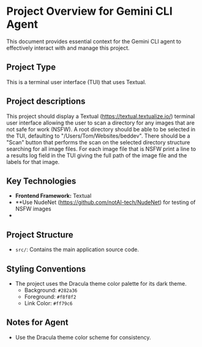 # Project Overview for Gemini CLI Agent

This document provides essential context for the Gemini CLI agent to effectively interact with and manage this project.

## Project Type
This is a terminal user interface (TUI) that uses Textual.

## Project descriptions
This project should display a Textual (https://textual.textualize.io/) terminal user interface allowing the user to 
scan a directory for any images that are not safe for work (NSFW). A root directory should be able to be selected in 
the TUI, defaulting to "/Users/Tom/Websites/beddev". There should be a "Scan" button that performs the scan on the 
selected directory structure searching for all image files. For each image file that is NSFW print a line to a results 
log field in the TUI giving the full path of the image file and the labels for that image.

## Key Technologies
- **Frontend Framework:** Textual
- **Use NudeNet (https://github.com/notAI-tech/NudeNet) for testing of NSFW images
- 
## Project Structure
- `src/`: Contains the main application source code.

## Styling Conventions
- The project uses the Dracula theme color palette for its dark theme.
  - Background: `#282a36`
  - Foreground: `#f8f8f2`
  - Link Color: `#ff79c6`

## Notes for Agent
- Use the Dracula theme color scheme for consistency.
